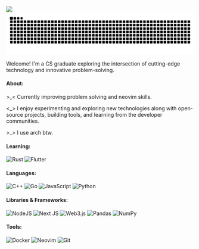 <div align = "justify">
  <a href = "#">
    <img src="https://komarev.com/ghpvc/?username=saatvik333&color=4c566a&style=for-the-badge">
  </a>
</div>

<picture>
  <source media="(prefers-color-scheme: dark)" srcset="https://raw.githubusercontent.com/saatvik333/saatvik333/output/github-contribution-grid-snake-dark.svg" />
  <source media="(prefers-color-scheme: light)" srcset="https://raw.githubusercontent.com/saatvik333/saatvik333/output/github-contribution-grid-snake.svg" />
  <img alt="github-snake" src="github-contribution-grid-snake.svg" />
</picture>

Welcome! I'm a CS graduate exploring the intersection of cutting-edge technology and innovative problem-solving.
#### **About:**
\>_< Currently improving problem solving and neovim skills.

\<_> I enjoy experimenting and exploring new technologies along with open-source projects, building tools, and learning from the developer communities.

\>_> I use arch btw.
#### **Learning:**
![Rust](https://img.shields.io/badge/rust-%23000000.svg?style=for-the-badge&logo=rust&logoColor=red)
![Flutter](https://img.shields.io/badge/Flutter-%2302569B.svg?style=for-the-badge&logo=Flutter&logoColor=white)

#### **Languages:**
![C++](https://img.shields.io/badge/c++-%2300599C.svg?style=for-the-badge&logo=c%2B%2B&logoColor=white)
![Go](https://img.shields.io/badge/go-%2300ADD8.svg?style=for-the-badge&logo=go&logoColor=white)
![JavaScript](https://img.shields.io/badge/javascript-%23323330.svg?style=for-the-badge&logo=javascript&logoColor=%23F7DF1E)
![Python](https://img.shields.io/badge/python-3670A0?style=for-the-badge&logo=python&logoColor=%23F7DF1E)

#### **Libraries & Frameworks:**
<!-- ![MongoDB](https://img.shields.io/badge/MongoDB-%234ea94b.svg?style=for-the-badge&logo=mongodb&logoColor=white) -->
<!-- ![Express.js](https://img.shields.io/badge/express.js-%23404d59.svg?style=for-the-badge&logo=express&logoColor=%2361DAFB) -->
![NodeJS](https://img.shields.io/badge/node.js-6DA55F?style=for-the-badge&logo=node.js&logoColor=white)
![Next JS](https://img.shields.io/badge/Next-black?style=for-the-badge&logo=next.js&logoColor=white)
![Web3.js](https://img.shields.io/badge/web3.js-F16822?style=for-the-badge&logo=web3.js&logoColor=white)
![Pandas](https://img.shields.io/badge/pandas-%23150458.svg?style=for-the-badge&logo=pandas&logoColor=white)
![NumPy](https://img.shields.io/badge/numpy-%23013243.svg?style=for-the-badge&logo=numpy&logoColor=white)

#### **Tools:**
<!-- ![CMake](https://img.shields.io/badge/CMake-%23008FBA.svg?style=for-the-badge&logo=cmake&logoColor=white) -->
<!-- ![Kubernetes](https://img.shields.io/badge/kubernetes-%23326ce5.svg?style=for-the-badge&logo=kubernetes&logoColor=white) -->
![Docker](https://img.shields.io/badge/docker-%230db7ed.svg?style=for-the-badge&logo=docker&logoColor=white)
![Neovim](https://img.shields.io/badge/NeoVim-%2357A143.svg?&style=for-the-badge&logo=neovim&logoColor=white)
![Git](https://img.shields.io/badge/git-%23F05033.svg?style=for-the-badge&logo=git&logoColor=white)
